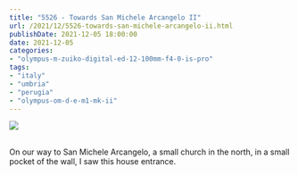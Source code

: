 ```yaml
---
title: "5526 - Towards San Michele Arcangelo II"
url: /2021/12/5526-towards-san-michele-arcangelo-ii.html
publishDate: 2021-12-05 18:00:00
date: 2021-12-05
categories:
- "olympus-m-zuiko-digital-ed-12-100mm-f4-0-is-pro"
tags:
- "italy"
- "umbria"
- "perugia"
- "olympus-om-d-e-m1-mk-ii"
---
```

<div class="container">
<div class="center"><a target="_blank" href="https://d25zfm9zpd7gm5.cloudfront.net/1200x1200/2019/20190902_122759_lr.jpg"><img class="webfeedsFeaturedVisual" src="https://d25zfm9zpd7gm5.cloudfront.net/0600x0600/2019/20190902_122759_lr.jpg" /></a></div>
</div>
<br />

On our way to San Michele Arcangelo, a small church in the
north, in a small pocket of the wall, I saw this house
entrance.
